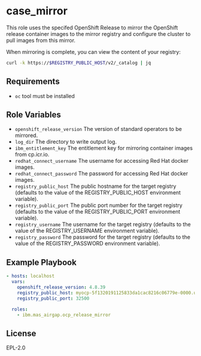 case_mirror
===========
This role uses the specifed OpenShift Release to mirror the OpenShift release container images to the mirror registry and configure the cluster to pull images from this mirror.

When mirroring is complete, you can view the content of your registry:

```bash
curl -k https://$REGISTRY_PUBLIC_HOST/v2/_catalog | jq
```

Requirements
------------
- `oc` tool must be installed


Role Variables
--------------

- `openshift_release_version` The version of standard operators to be mirrored.
- `log_dir` The directory to write output log.
- `ibm_entitlement_key` The entitlement key for mirroring container images from cp.icr.io.
- `redhat_connect_username` The username for accessing Red Hat docker images.
- `redhat_connect_password` The password for accessing Red Hat docker images.
- `registry_public_host` The public hostname for the target registry (defaults to the value of the REGISTRY_PUBLIC_HOST environment variable).
- `registry_public_port` The public port number for the target registry (defaults to the value of the REGISTRY_PUBLIC_PORT environment variable).
- `registry_username` The username for the target registry (defaults to the value of the REGISTRY_USERNAME environment variable).
- `registry_password` The password for the target registry (defaults to the value of the REGISTRY_PASSWORD environment variable).


Example Playbook
----------------

```yaml
- hosts: localhost
  vars:
    openshift_release_version: 4.8.39
    registry_public_host: myocp-5f1320191125833da1cac8216c06779e-0000.us-south.containers.appdomain.cloud
    registry_public_port: 32500

  roles:
    - ibm.mas_airgap.ocp_release_mirror
```


License
-------

EPL-2.0
